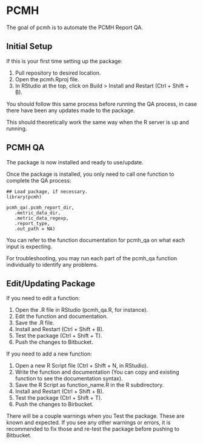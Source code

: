 
<!-- README.md is generated from README.Rmd. Please edit that file -->

# PCMH

<!-- badges: start -->
<!-- badges: end -->

The goal of pcmh is to automate the PCMH Report QA.

## Initial Setup

If this is your first time setting up the package:
 1. Pull repository to desired location.
 2. Open the pcmh.Rproj file.
 3. In RStudio at the top, click on Build > Install and Restart (Ctrl + Shift + B).
 
You should follow this same process before running the QA process, in case there have been any updates made to the package.

This should theoretically work the same way when the R server is up and running.

## PCMH QA

The package is now installed and ready to use/update. 

Once the package is installed, you only need to call one function to complete the QA process:

```{r pcmh_qa}
## Load package, if necessary.
library(pcmh)

pcmh_qa(.pcmh_report_dir,
   .metric_data_dir,
   .metric_data_regexp,
   .report_type,
   .out_path = NA)
```

You can refer to the function documentation for pcmh_qa on what each input is expecting.

For troubleshooting, you may run each part of the pcmh_qa function individually to identify any problems.

## Edit/Updating Package

If you need to edit a function:

 1. Open the .R file in RStudio (pcmh_qa.R, for instance).
 2. Edit the function and documentation.
 3. Save the .R file.
 4. Install and Restart (Ctrl + Shift + B).
 5. Test the package (Ctrl + Shift + T).
 6. Push the changes to Bitbucket.
 
If you need to add a new function:

 1. Open a new R Script file (Ctrl + Shift + N, in RStudio).
 2. Write the function and documentation (You can copy and existing function to see the documentation syntax).
 3. Save the R Script as function_name.R in the R subdirectory.
 4. Install and Restart (Ctrl + Shift + B).
 5. Test the package (Ctrl + Shift + T).
 6. Push the changes to Birbucket.
 
There will be a couple warnings when you Test the package. These are known and expected. If you see any other warnings or errors, it is recommended to fix those and re-test the package before pushing to Bitbucket.
